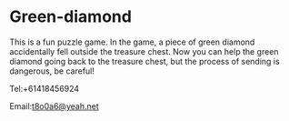 # Green-diamond

This is a fun puzzle game. In the game, a piece of green diamond accidentally fell outside the treasure chest. Now you can help the green diamond going back to the treasure chest, but the process of sending is dangerous,  be careful!

Tel:+61418456924

Email:t8o0a6@yeah.net
